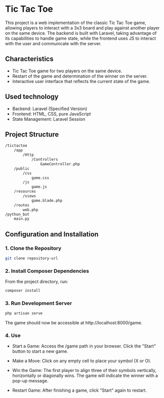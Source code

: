 # Tic Tac Toe

This project is a web implementation of the classic Tic Tac Toe game, allowing players to interact with a 3x3 board and play against another player on the same device. The backend is built with Laravel, taking advantage of its capabilities to handle game state, while the frontend uses JS to interact with the user and communicate with the server.

## Characteristics

- Tic Tac Toe game for two players on the same device.
- Restart of the game and determination of the winner on the server.
- Interactive user interface that reflects the current state of the game.

## Used technology

- Backend: Laravel (Specified Version)
- Frontend: HTML, CSS, pure JavaScript
- State Management: Laravel Session

## Project Structure
```bash
/tictactoe
    /app
        /Http
            /Controllers
                GameController.php
    /public
        /css
            game.css
        /js
            game.js
    /resources
        /views
            game.blade.php
    /routes
        web.php
/python_bot
    main.py
```

## Configuration and Installation

### 1. **Clone the Repository**

```bash
git clone repository-url
```

### 2. **Install Composer Dependencies**

From the project directory, run:


```bash
composer install
```

### 3. **Run Development Server**

```bash
php artisan serve
```

The game should now be accessible at http://localhost:8000/game.


### 4. **Use**

- Start a Game: Access the /game path in your browser. Click the "Start" button to start a new game.

- Make a Move: Click on any empty cell to place your symbol (X or O).

- Win the Game: The first player to align three of their symbols vertically, horizontally or diagonally wins. The game will indicate the winner with a pop-up message.

- Restart Game: After finishing a game, click "Start" again to restart.